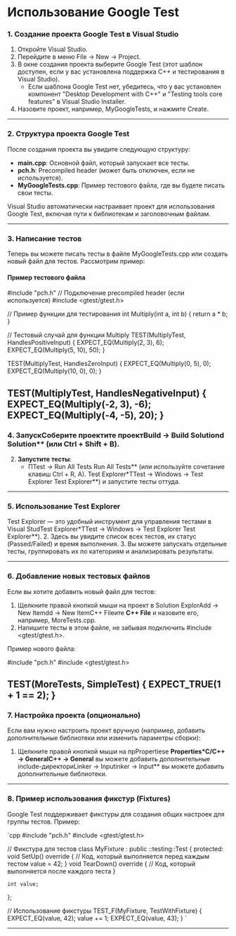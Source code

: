 # Использование Google Test

### 1. Создание проекта Google Test в Visual Studio

1. Откройте Visual Studio.
2. Перейдите в меню File -> New -> Project.
3. В окне создания проекта выберите Google Test (этот шаблон доступен, если у вас установлена поддержка C++ и тестирования в Visual Studio).
   - Если шаблона Google Test нет, убедитесь, что у вас установлен компонент "Desktop Development with C++" и "Testing tools core features" в Visual Studio Installer.
4. Назовите проект, например, MyGoogleTests, и нажмите Create.

---

### 2. Структура проекта Google Test

После создания проекта вы увидите следующую структуру:
- **main.cpp**: Основной файл, который запускает все тесты.
- **pch.h**: Precompiled header (может быть отключен, если не используется).
- **MyGoogleTests.cpp**: Пример тестового файла, где вы будете писать свои тесты.

Visual Studio автоматически настраивает проект для использования Google Test, включая пути к библиотекам и заголовочным файлам.

---

### 3. Написание тестов

Теперь вы можете писать тесты в файле MyGoogleTests.cpp или создать новый файл для тестов. Рассмотрим пример:

#### Пример тестового файла

#include "pch.h"  // Подключение precompiled header (если используется)
#include <gtest/gtest.h>

// Пример функции для тестирования
int Multiply(int a, int b) {
    return a * b;
}

// Тестовый случай для функции Multiply
TEST(MultiplyTest, HandlesPositiveInput) {
    EXPECT_EQ(Multiply(2, 3), 6);
    EXPECT_EQ(Multiply(5, 10), 50);
}

TEST(MultiplyTest, HandlesZeroInput) {
    EXPECT_EQ(Multiply(0, 5), 0);
    EXPECT_EQ(Multiply(10, 0), 0);
}

TEST(MultiplyTest, HandlesNegativeInput) {
    EXPECT_EQ(Multiply(-2, 3), -6);
    EXPECT_EQ(Multiply(-4, -5), 20);
}
---

### 4. ЗапускСоберите проектите проектBuild -> Build Solutiond Solution** (или Ctrl + Shift + B).
2. **Запустите тесты**:
   - ПTest -> Run All Tests Run All Tests** (или используйте сочетание клавиш Ctrl + R, A).
   Test Explorer*TTest -> Windows -> Test Explorer Test Explorer**) и запустите тесты оттуда.

---

### 5. Использование Test Explorer

Test Explorer — это удобный инструмент для управления тестами в Visual StudTest Explorer*TTest -> Windows -> Test Explorer Test Explorer**).
2. Здесь вы увидите список всех тестов, их статус (Passed/Failed) и время выполнения.
3. Вы можете запускать отдельные тесты, группировать их по категориям и анализировать результаты.

---

### 6. Добавление новых тестовых файлов

Если вы хотите добавить новый файл для тестов:
1. Щелкните правой кнопкой мыши на проект в Solution ExplorAdd -> New Itemdd -> New ItemC++ Fileите **C++ File** и назовите его, например, MoreTests.cpp.
4. Напишите тесты в этом файле, не забывая подключить #include <gtest/gtest.h>.

Пример нового файла:

#include "pch.h"
#include <gtest/gtest.h>

TEST(MoreTests, SimpleTest) {
    EXPECT_TRUE(1 + 1 == 2);
}
---

### 7. Настройка проекта (опционально)

Если вам нужно настроить проект вручную (например, добавить дополнительные библиотеки или изменить параметры сборки):
1. Щелкните правой кнопкой мыши на прPropertiesе **Properties*C/C++ -> GeneralC++ -> General** вы можете добавить дополнительные include-директориLinker -> Inputinker -> Input** вы можете добавить дополнительные библиотеки.

---

### 8. Пример использования фикстур (Fixtures)

Google Test поддерживает фикстуры для создания общих настроек для группы тестов. Пример:

`cpp
#include "pch.h"
#include <gtest/gtest.h>

// Фикстура для тестов
class MyFixture : public ::testing::Test {
protected:
    void SetUp() override {
        // Код, который выполняется перед каждым тестом
        value = 42;
    }
void TearDown() override {
        // Код, который выполняется после каждого теста
    }

    int value;
};

// Использование фикстуры
TEST_F(MyFixture, TestWithFixture) {
    EXPECT_EQ(value, 42);
    value += 1;
    EXPECT_EQ(value, 43);
}
`

---

